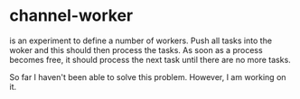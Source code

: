 # channel-worker

is an experiment to define a number of workers. Push all tasks into the woker and this should then process the tasks. As soon as a process becomes free, it should process the next task until there are no more tasks.

So far I haven't been able to solve this problem. However, I am working on it.
